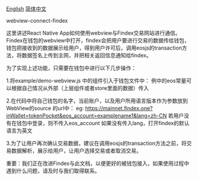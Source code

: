 [English](https://github.com/eosio-sg/webview-connect-findex/blob/master/README.md)  [简体中文](https://github.com/eosio-sg/webview-connect-findex/blob/master/README.zh-CN.md)

webview-connect-findex

这里讲述React Native App如何使用webview与Findex交易网站进行通信。 Findex在钱包的webview中打开，findex会把用户要进行交易的数据传给钱包，钱包把接收到的数据展示给用户，得到用户许可后，调用eosjs的transaction方法，将数据签名上传到主网，并把相关返回信息通知给findex。

为了实现上述功能，只需要在钱包中进行以下几步操作：

1.将example/demo-webview.js 中的组件引入于钱包文件中：
  例中的eos常量可以根据自己情况从外部（上层组件或者store里面的数据）传入
  
2.在代码中将自己钱包的名字，当前账户，以及用户所用语言版本作为参数放到 WebView的source 的url中：
  eg: https://mainnet.findex.one?inWallet=tokenPocket&eos_account=examplename1&lang=zh-CN
  若用户没有在钱包中登录，则不传入eos_account
  如果没有传入lang，打开findex的默认语言为英文 

3.为了让用户再次确认交易数据，建议在调用eosjs的transaction方法之前，将交易数据解析，展示给用户，让用户选择交易或者取消交易。

重要：我们正在改进Findex与此文档，以便更好的被钱包接入，如果使用过程中遇到什么问题，请及时与我们取得联系。

